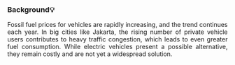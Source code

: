 ### Background💡
<p align="justify"> Fossil fuel prices for vehicles are rapidly increasing, and the trend continues each year. In big cities like Jakarta, the rising number of private vehicle users contributes to heavy traffic congestion, which leads to even greater fuel consumption. While electric vehicles present a possible alternative, they remain costly and are not yet a widespread solution. </p>
